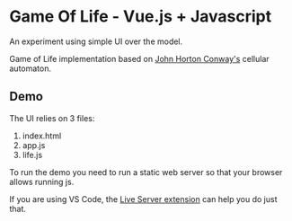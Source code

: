 # Game Of Life - Vue.js + Javascript

An experiment using simple UI over the model.

Game of Life implementation based on [John Horton Conway's](https://en.wikipedia.org/wiki/Conway%27s_Game_of_Life) cellular automaton.

## Demo

The UI relies on 3 files:

1. index.html
1. app.js
1. life.js

To run the demo you need to run a static web server so that your browser allows running js.

If you are using VS Code, the [Live Server extension](https://marketplace.visualstudio.com/items?itemName=ritwickdey.LiveServer) can help you do just that. 
